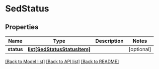 # SedStatus

## Properties
Name | Type | Description | Notes
------------ | ------------- | ------------- | -------------
**status** | [**list[SedStatusStatusItem]**](SedStatusStatusItem.md) |  | [optional] 

[[Back to Model list]](../README.md#documentation-for-models) [[Back to API list]](../README.md#documentation-for-api-endpoints) [[Back to README]](../README.md)


